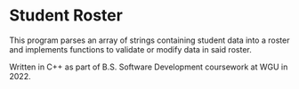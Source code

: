 # Student Roster
This program parses an array of strings containing student data into a roster and implements functions to validate or modify data in said roster.

Written in C++ as part of B.S. Software Development coursework at WGU in 2022.